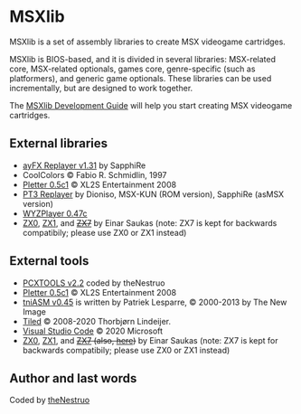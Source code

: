 # MSXlib

MSXlib is a set of assembly libraries to create MSX videogame cartridges.

MSXlib is BIOS-based, and it is divided in several libraries: MSX-related core, MSX-related optionals, games core, genre-specific (such as platformers), and generic game optionals. These libraries can be used incrementally, but are designed to work together.

The [MSXlib Development Guide](doc/index.md) will help you start creating MSX videogame cartridges.

## External libraries

* [ayFX Replayer v1.31](http://www.z80st.es/downloads/code/) by SapphiRe
* CoolColors &copy; Fabio R. Schmidlin, 1997
* [Pletter 0.5c1](http://xl2s.eu.pn/pletter.html) &copy; XL2S Entertainment 2008
* [PT3 Replayer](http://www.z80st.es/downloads/code/) by Dioniso, MSX-KUN (ROM version), SapphiRe (asMSX version)
* [WYZPlayer 0.47c](https://github.com/AugustoRuiz/WYZTracker)
* [ZX0](https://github.com/einar-saukas/ZX0), [ZX1](https://github.com/einar-saukas/ZX1), and ~~[ZX7](https://github.com/z88dk/z88dk/tree/master/libsrc/_DEVELOPMENT/compress/zx7/z80)~~ by Einar Saukas (note: ZX7 is kept for backwards compatibily; please use ZX0 or ZX1 instead)

## External tools

* [PCXTOOLS v2.2](https://github.com/theNestruo/pcxtools) coded by theNestruo
* [Pletter 0.5c1](http://xl2s.eu.pn/pletter.html) &copy; XL2S Entertainment 2008
* [tniASM v0.45](http://tniasm.tni.nl/) is written by Patriek Lesparre, &copy; 2000-2013 by The New Image
* [Tiled](http://www.mapeditor.org/) &copy; 2008-2020 Thorbjørn Lindeijer.
* [Visual Studio Code](https://code.visualstudio.com/) &copy; 2020 Microsoft
* [ZX0](https://github.com/einar-saukas/ZX0), [ZX1](https://github.com/einar-saukas/ZX1), and ~~[ZX7](https://github.com/z88dk/z88dk/tree/master/src/zx7) (also, [here](http://www.worldofspectrum.org/infoseekid.cgi?id=0027996))~~  by Einar Saukas (note: ZX7 is kept for backwards compatibily; please use ZX0 or ZX1 instead)

## Author and last words

Coded by [theNestruo](https://github.com/theNestruo)
